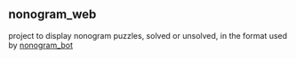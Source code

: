 nonogram_web
------------

project to display nonogram puzzles, solved or unsolved, in the format used by
[nonogram_bot](https://github.com/andrewmichaud/nonogram_bot)
